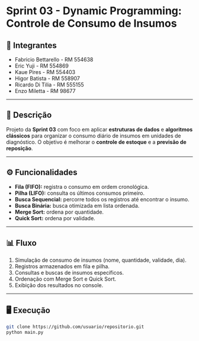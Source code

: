 # Sprint 03 - Dynamic Programming: Controle de Consumo de Insumos

## 👥 Integrantes
- Fabricio Bettarello - RM 554638  
- Eric Yuji - RM 554869  
- Kaue Pires - RM 554403  
- Higor Batista - RM 558907  
- Ricardo Di Tilia - RM 555155  
- Enzo Miletta - RM 98677  

---

## 📌 Descrição
Projeto da **Sprint 03** com foco em aplicar **estruturas de dados** e **algoritmos clássicos** para organizar o consumo diário de insumos em unidades de diagnóstico. O objetivo é melhorar o **controle de estoque** e a **previsão de reposição**.  

---

## ⚙️ Funcionalidades
- **Fila (FIFO):** registra o consumo em ordem cronológica.  
- **Pilha (LIFO):** consulta os últimos consumos primeiro.  
- **Busca Sequencial:** percorre todos os registros até encontrar o insumo.  
- **Busca Binária:** busca otimizada em lista ordenada.  
- **Merge Sort:** ordena por quantidade.  
- **Quick Sort:** ordena por validade.  

---

## 📊 Fluxo
1. Simulação de consumo de insumos (nome, quantidade, validade, dia).  
2. Registros armazenados em fila e pilha.  
3. Consultas e buscas de insumos específicos.  
4. Ordenação com Merge Sort e Quick Sort.  
5. Exibição dos resultados no console.  

---

## 🖥️ Execução
```bash
git clone https://github.com/usuario/repositorio.git
python main.py
